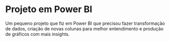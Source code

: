 # Projeto em Power BI

Um pequeno projeto que fiz em Power BI que precisou fazer transformação de dados, criação de novas colunas para melhor entendimento e produção de gráficos com mais insights.
